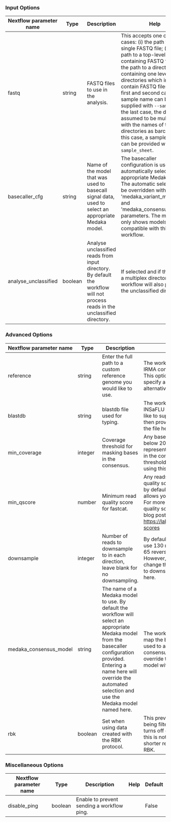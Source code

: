 ### Input Options

| Nextflow parameter name  | Type | Description | Help | Default |
|--------------------------|------|-------------|------|---------|
| fastq | string | FASTQ files to use in the analysis. | This accepts one of three cases: (i) the path to a single FASTQ file; (ii) the path to a top-level directory containing FASTQ files; (iii) the path to a directory containing one level of sub-directories which in turn contain FASTQ files. In the first and second case, a sample name can be supplied with `--sample`. In the last case, the data is assumed to be multiplexed with the names of the sub-directories as barcodes. In this case, a sample sheet can be provided with `--sample_sheet`. |  |
| basecaller_cfg | string | Name of the model that was used to basecall signal data, used to select an appropriate Medaka model. | The basecaller configuration is used to automatically select the appropriate Medaka model. The automatic selection can be overridden with the 'medaka_variant_model' and 'medaka_consensus_model' parameters. The model list only shows models that are compatible with this workflow. | dna_r10.4.1_e8.2_400bps_hac |
| analyse_unclassified | boolean | Analyse unclassified reads from input directory. By default the workflow will not process reads in the unclassified directory. | If selected and if the input is a multiplex directory the workflow will also process the unclassified directory. | False |


### Advanced Options

| Nextflow parameter name  | Type | Description | Help | Default |
|--------------------------|------|-------------|------|---------|
| reference | string | Enter the full path to a custom reference genome you would like to use. | The workflow defaults to the IRMA consensus reference. This option allows you to specify a path to an alternative reference. |  |
| blastdb | string | blastdb file used for typing. | The workflow provides the INSaFLU blastdb. If you would like to supply an alternative then provide the full path to the file here. |  |
| min_coverage | integer | Coverage threshold for masking bases in the consensus. | Any bases that are covered below 20x are masked (i.e. represented by 'N') by default in the consensus, this threshold can be changed using this parameter. | 20 |
| min_qscore | number | Minimum read quality score for fastcat. | Any reads which are below quality score of 9 are not used by default. This parameter allows you to customise that. For more information on quality scores please see this blog post: https://labs.epi2me.io/quality-scores | 9 |
| downsample | integer | Number of reads to downsample to in each direction, leave blank for no downsampling. | By default the workflow will use 130 reads (65 forward, 65 reverse) for typing. However, if you wish to change the number of reads to downsample please specify here. | 130 |
| medaka_consensus_model | string | The name of a Medaka model to use. By default the workflow will select an appropriate Medaka model from the basecaller configuration provided. Entering a name here will override the automated selection and use the Medaka model named here. | The workflow will attempt to map the basecalling model used to a suitable Medaka consensus model. You can override this by providing a model with this option instead. |  |
| rbk | boolean | Set when using data created with the RBK protocol. | This prevents shorter reads being filtered out and also turns off downsampling as this is not appropriate for the shorter reads generated with RBK. | False |


### Miscellaneous Options

| Nextflow parameter name  | Type | Description | Help | Default |
|--------------------------|------|-------------|------|---------|
| disable_ping | boolean | Enable to prevent sending a workflow ping. |  | False |


